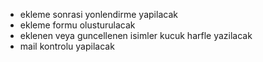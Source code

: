 - ekleme sonrasi yonlendirme yapilacak
- ekleme formu olusturulacak
- eklenen veya guncellenen isimler kucuk harfle yazilacak
- mail kontrolu yapilacak